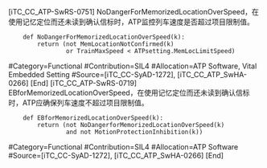 ﻿
[iTC_CC_ATP-SwRS-0751]
NoDangerForMemorizedLocationOverSpeed，在使用记忆定位而还未读到确认信标时，ATP监控列车速度是否超过项目限制值。
```
	def NoDangerForMemorizedLocationOverSpeed(k):
	    return (not MemLocationNotConfirmed(k)
	            or TrainMaxSpeed < ATPsetting.MemLocLimitSpeed)
```
\#Category=Functional
\#Contribution=SIL4
\#Allocation=ATP Software, Vital Embedded Setting
\#Source=[iTC_CC-SyAD-1272], [iTC_CC_ATP_SwHA-0266]
[End]
[iTC_CC_ATP-SwRS-0719]
EBforMemorizedLocationOverSpeed，在使用记忆定位而还未读到确认信标时，ATP应确保列车速度不超过项目限制值。
```
	def EBforMemorizedLocationOverSpeed(k):
	    return (not NoDangerforMemorizedLocationOverSpeed(k)
	            and not MotionProtectionInhibition(k))
```
\#Category=Functional
\#Contribution=SIL4
\#Allocation=ATP Software
\#Source=[iTC_CC-SyAD-1272], [iTC_CC_ATP_SwHA-0266]
[End]
